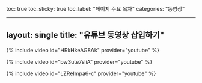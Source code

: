 toc: true
toc_sticky: true
toc_label: "페이지 주요 목차"
categories: “동영상”

---
layout: single
title: "유튜브 동영상 삽입하기" 
---
{% include video id="HRkHkeAG8Ak" provider="youtube" %}

{% include video id="bw3ute7sliA" provider="youtube" %}

{% include video id="LZReImpa6-c" provider="youtube" %}
